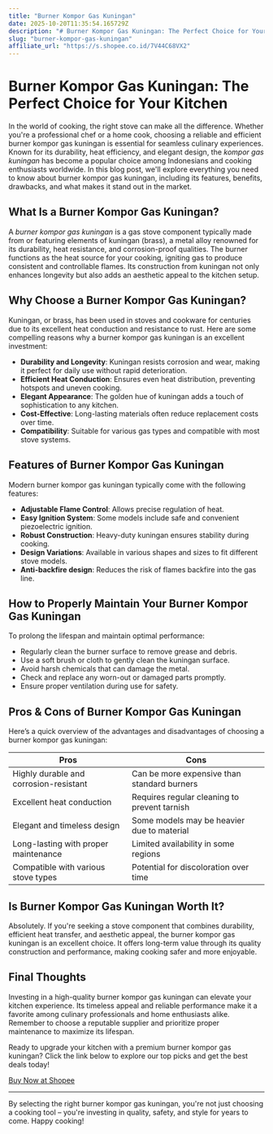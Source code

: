 ```yaml
---
title: "Burner Kompor Gas Kuningan"
date: 2025-10-20T11:35:54.165729Z
description: "# Burner Kompor Gas Kuningan: The Perfect Choice for Your Kitchen..."
slug: "burner-kompor-gas-kuningan"
affiliate_url: "https://s.shopee.co.id/7V44C68VX2"
---
```

# Burner Kompor Gas Kuningan: The Perfect Choice for Your Kitchen

In the world of cooking, the right stove can make all the difference. Whether you're a professional chef or a home cook, choosing a reliable and efficient burner kompor gas kuningan is essential for seamless culinary experiences. Known for its durability, heat efficiency, and elegant design, the *kompor gas kuningan* has become a popular choice among Indonesians and cooking enthusiasts worldwide. In this blog post, we'll explore everything you need to know about burner kompor gas kuningan, including its features, benefits, drawbacks, and what makes it stand out in the market.

## What Is a Burner Kompor Gas Kuningan?

A *burner kompor gas kuningan* is a gas stove component typically made from or featuring elements of kuningan (brass), a metal alloy renowned for its durability, heat resistance, and corrosion-proof qualities. The burner functions as the heat source for your cooking, igniting gas to produce consistent and controllable flames. Its construction from kuningan not only enhances longevity but also adds an aesthetic appeal to the kitchen setup.

## Why Choose a Burner Kompor Gas Kuningan?

Kuningan, or brass, has been used in stoves and cookware for centuries due to its excellent heat conduction and resistance to rust. Here are some compelling reasons why a burner kompor gas kuningan is an excellent investment:

- **Durability and Longevity**: Kuningan resists corrosion and wear, making it perfect for daily use without rapid deterioration.
- **Efficient Heat Conduction**: Ensures even heat distribution, preventing hotspots and uneven cooking.
- **Elegant Appearance**: The golden hue of kuningan adds a touch of sophistication to any kitchen.
- **Cost-Effective**: Long-lasting materials often reduce replacement costs over time.
- **Compatibility**: Suitable for various gas types and compatible with most stove systems.

## Features of Burner Kompor Gas Kuningan

Modern burner kompor gas kuningan typically come with the following features:

- **Adjustable Flame Control**: Allows precise regulation of heat.
- **Easy Ignition System**: Some models include safe and convenient piezoelectric ignition.
- **Robust Construction**: Heavy-duty kuningan ensures stability during cooking.
- **Design Variations**: Available in various shapes and sizes to fit different stove models.
- **Anti-backfire design**: Reduces the risk of flames backfire into the gas line.

## How to Properly Maintain Your Burner Kompor Gas Kuningan

To prolong the lifespan and maintain optimal performance:

- Regularly clean the burner surface to remove grease and debris.
- Use a soft brush or cloth to gently clean the kuningan surface.
- Avoid harsh chemicals that can damage the metal.
- Check and replace any worn-out or damaged parts promptly.
- Ensure proper ventilation during use for safety.

## Pros & Cons of Burner Kompor Gas Kuningan

Here’s a quick overview of the advantages and disadvantages of choosing a burner kompor gas kuningan:

| Pros                                    | Cons                                  |
|-----------------------------------------|---------------------------------------|
| Highly durable and corrosion-resistant| Can be more expensive than standard burners |
| Excellent heat conduction             | Requires regular cleaning to prevent tarnish |
| Elegant and timeless design          | Some models may be heavier due to material |
| Long-lasting with proper maintenance | Limited availability in some regions |
| Compatible with various stove types   | Potential for discoloration over time |

## Is Burner Kompor Gas Kuningan Worth It?

Absolutely. If you're seeking a stove component that combines durability, efficient heat transfer, and aesthetic appeal, the burner kompor gas kuningan is an excellent choice. It offers long-term value through its quality construction and performance, making cooking safer and more enjoyable.

## Final Thoughts

Investing in a high-quality burner kompor gas kuningan can elevate your kitchen experience. Its timeless appeal and reliable performance make it a favorite among culinary professionals and home enthusiasts alike. Remember to choose a reputable supplier and prioritize proper maintenance to maximize its lifespan.

Ready to upgrade your kitchen with a premium burner kompor gas kuningan? Click the link below to explore our top picks and get the best deals today!

[Buy Now at Shopee](https://s.shopee.co.id/7V44C68VX2)

---

By selecting the right burner kompor gas kuningan, you're not just choosing a cooking tool – you're investing in quality, safety, and style for years to come. Happy cooking!